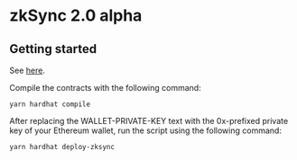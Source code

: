 # zkSync 2.0 alpha

## Getting started

See [here](https://aqwzx-v2-docs.zksync.dev/api/hardhat/getting-started.html#initializing-the-project).

Compile the contracts with the following command:

```
yarn hardhat compile
```

After replacing the WALLET-PRIVATE-KEY text with the 0x-prefixed private key of your Ethereum wallet, run the script using the following command:

```
yarn hardhat deploy-zksync
```
